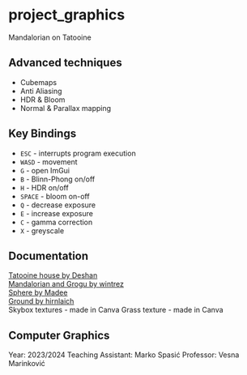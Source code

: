 # project_graphics
Mandalorian on Tatooine 

## Advanced techniques
- Cubemaps 
- Anti Aliasing 
- HDR & Bloom 
- Normal & Parallax mapping 

## Key Bindings
- `ESC` - interrupts program execution
- `WASD` - movement
- `G` - open ImGui
- `B` - Blinn-Phong on/off
- `H` - HDR on/off
- `SPACE` - bloom on-off
- `Q` - decrease exposure
- `E` - increase exposure
- `C` - gamma correction
- `X` - greyscale

## Documentation
[Tatooine house by Deshan](https://sketchfab.com/3d-models/tatooine-e1a2af1e90db4b5ebe817b259fe50bf0) \
[Mandalorian and Grogu by wintrez](https://sketchfab.com/3d-models/mandalorian-blender-model-0ad6c7b238da405c963f710417285808) \
[Sphere by Madee](https://sketchfab.com/3d-models/rusty-metal-sphere-65e54b2d2e294075845b2ee73cd721aa) \
[Ground by hirnlaich](https://sketchfab.com/3d-models/be-mountain-dunes-c5fcf8e9f37e4db9aa75d857f1adcf56) \
Skybox textures - made in Canva 
Grass texture - made in Canva 

## Computer Graphics
Year: 2023/2024 
Teaching Assistant: Marko Spasić
Professor: Vesna Marinković
